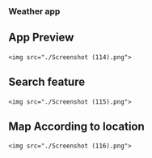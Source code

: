 ### Weather app

## App Preview
    <img src="./Screenshot (114).png">

## Search feature
    <img src="./Screenshot (115).png">

## Map According to location 
    <img src="./Screenshot (116).png">
